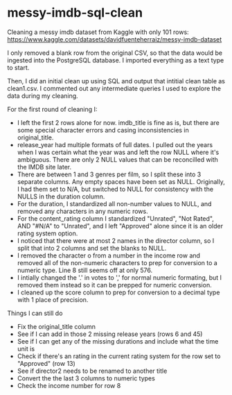 # messy-imdb-sql-clean
Cleaning a messy imdb dataset from Kaggle with only 101 rows: https://www.kaggle.com/datasets/davidfuenteherraiz/messy-imdb-dataset

I only removed a blank row from the original CSV, so that the data would be ingested into the PostgreSQL database. I imported everything as a text type to start.

Then, I did an initial clean up using SQL and output that intitial clean table as clean1.csv. I commented out any intermediate queries I used to explore the data during my cleaning.

For the first round of cleaning I:
* I left the first 2 rows alone for now. imdb_title is fine as is, but there are some special character errors and casing inconsistencies in original_title.
* release_year had multiple formats of full dates. I pulled out the years when I was certain what the year was and left the row NULL where it's ambiguous. There are only 2 NULL values that can be reconcilled with the IMDB site later.
* There are between 1 and 3 genres per film, so I split these into 3 separate columns. Any empty spaces have been set as NULL. Originally, I had them set to N/A, but switched to NULL for consistency with the NULLS in the duration column.
* For the duration, I standardized all non-number values to NULL, and removed any characters in any numeric rows.
* For the content_rating column I standardized "Unrated", "Not Rated", AND "#N/A" to "Unrated", and I left "Approved" alone since it is an older rating system option.
* I noticed that there were at most 2 names in the director column, so I split that into 2 columns and set the blanks to NULL.
* I removed the character o from a number in the income row and removed all of the non-numeric characters to prep for conversion to a numeric type. Line 8 still seems off at only 576.
* I intially changed the '.' in votes to ',' for normal numeric formating, but I removed them instead so it can be prepped for numeric conversion.
* I cleaned up the score column to prep for conversion to a decimal type with 1 place of precision.

Things I can still do
* Fix the original_title column
* See if I can add in those 2 missing release years (rows 6 and 45)
* See if I can get any of the missing durations and include what the time unit is
* Check if there's an rating in the current rating system for the row set to "Approved" (row 13)
* See if director2 needs to be renamed to another title
* Convert the the last 3 columns to numeric types
* Check the income number for row 8 
